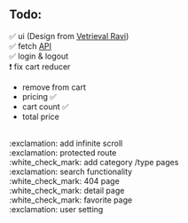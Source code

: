 ## Todo:

:white_check_mark: ui (Design from <a href='https://www.youtube.com/watch?v=CjGEuLgt4nw'>Vetrieval Ravi</a>)
<br>
:white_check_mark: fetch <a href='https://spoonacular.com/food-api/docs'>API</a>
<br>
:white_check_mark: login & logout
<br>
:exclamation: fix cart reducer
<br> 
- remove from cart
- pricing :white_check_mark:
- cart count :white_check_mark:
- total price
<br>
:exclamation: add infinite scroll
<br>
:exclamation: protected route
<br>
:white_check_mark: add category /type pages
<br>
:exclamation: search functionality
<br>
:white_check_mark: 404 page
<br>
:white_check_mark: detail page
<br>
:white_check_mark: favorite page
<br>
:exclamation: user setting


